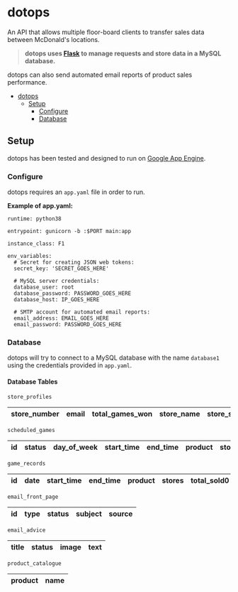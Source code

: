 # dotops

An API that allows multiple floor-board clients to transfer sales data between McDonald's locations. 

> **dotops uses [Flask](https://flask.palletsprojects.com/en/2.0.x/) to manage requests and store data in a MySQL database.**

dotops can also send automated email reports of product sales performance.

- [dotops](#dotops)
  - [Setup](#setup)
    - [Configure](#configure)
    - [Database](#database)


## Setup
dotops has been tested and designed to run on [Google App Engine](https://cloud.google.com/appengine).

### Configure
dotops requires an `app.yaml` file in order to run.

**Example of app.yaml:**
```
runtime: python38

entrypoint: gunicorn -b :$PORT main:app

instance_class: F1

env_variables:
  # Secret for creating JSON web tokens:
  secret_key: 'SECRET_GOES_HERE'

  # MySQL server credentials:
  database_user: root
  database_password: PASSWORD_GOES_HERE
  database_host: IP_GOES_HERE

  # SMTP account for automated email reports:
  email_address: EMAIL_GOES_HERE
  email_password: PASSWORD_GOES_HERE
```

### Database
dotops will try to connect to a MySQL database with the name `database1` using the credentials provided in `app.yaml`.

#### Database Tables

`store_profiles`

| store_number  | email | total_games_won | store_name | store_short_name | store_image |
| ------------- |:-----:|:---------------:|:----------:|:----------------:|:-----------:|

`scheduled_games`

| id  | status | day_of_week | start_time | end_time | product | stores | total_sold0 | transactions0 | total_sold1 | transactions1 | total_sold2 | transactions2 |
| --- |:------:|:-----------:|:----------:|:--------:|:-------:|:------:|:-----------:|:-------------:|:-----------:|:-------------:|:-----------:|:-------------:|

`game_records`

| id  | date | start_time | end_time | product | stores | total_sold0 | transactions0 | total_sold1 | transactions1 | total_sold2 | transactions2 |
| --- |:----:|:----------:|:--------:|:-------:|:------:|:-----------:|:-------------:|:-----------:|:-------------:|:-----------:|:-------------:|

`email_front_page`

| id  | type | status | subject | source |
| --- |:----:|:------:|:-------:|:------:|

`email_advice`

| title  | status | image | text |
| ------ |:------:|:-----:|:----:|

`product_catalogue`

| product  | name |
| -------- |:----:|

